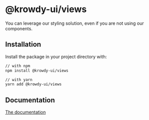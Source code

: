 # @krowdy-ui/views

You can leverage our styling solution, even if you are not using our components.

## Installation

Install the package in your project directory with:

```sh
// with npm
npm install @krowdy-ui/views

// with yarn
yarn add @krowdy-ui/views
```

## Documentation

[The documentation](https://ui.krowdy.com/)
